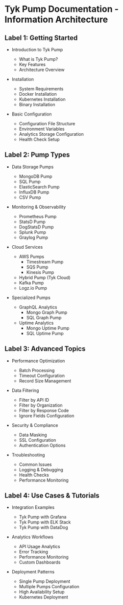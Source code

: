 # Tyk Pump Documentation - Information Architecture

## Label 1: Getting Started

- Introduction to Tyk Pump
  - What is Tyk Pump?
  - Key Features
  - Architecture Overview
  
- Installation
  - System Requirements
  - Docker Installation
  - Kubernetes Installation
  - Binary Installation
  
- Basic Configuration
  - Configuration File Structure
  - Environment Variables
  - Analytics Storage Configuration
  - Health Check Setup

## Label 2: Pump Types

- Data Storage Pumps
  - MongoDB Pump
  - SQL Pump
  - ElasticSearch Pump
  - InfluxDB Pump
  - CSV Pump
  
- Monitoring & Observability
  - Prometheus Pump
  - StatsD Pump
  - DogStatsD Pump
  - Splunk Pump
  - Graylog Pump
  
- Cloud Services
  - AWS Pumps
    - Timestream Pump
    - SQS Pump
    - Kinesis Pump
  - Hybrid Pump (Tyk Cloud)
  - Kafka Pump
  - Logz.io Pump
  
- Specialized Pumps
  - GraphQL Analytics
    - Mongo Graph Pump
    - SQL Graph Pump
  - Uptime Analytics
    - Mongo Uptime Pump
    - SQL Uptime Pump

## Label 3: Advanced Topics

- Performance Optimization
  - Batch Processing
  - Timeout Configuration
  - Record Size Management
  
- Data Filtering
  - Filter by API ID
  - Filter by Organization
  - Filter by Response Code
  - Ignore Fields Configuration
  
- Security & Compliance
  - Data Masking
  - SSL Configuration
  - Authentication Options
  
- Troubleshooting
  - Common Issues
  - Logging & Debugging
  - Health Checks
  - Performance Monitoring

## Label 4: Use Cases & Tutorials

- Integration Examples
  - Tyk Pump with Grafana
  - Tyk Pump with ELK Stack
  - Tyk Pump with DataDog
  
- Analytics Workflows
  - API Usage Analytics
  - Error Tracking
  - Performance Monitoring
  - Custom Dashboards
  
- Deployment Patterns
  - Single Pump Deployment
  - Multiple Pumps Configuration
  - High Availability Setup
  - Kubernetes Deployment